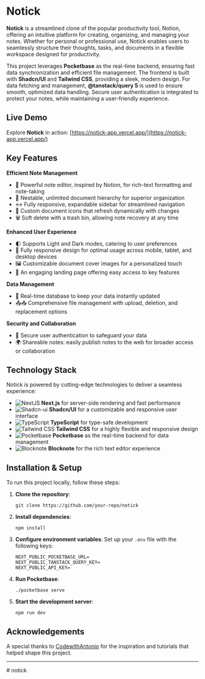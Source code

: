 # Notick

**Notick** is a streamlined clone of the popular productivity tool, Notion, offering an intuitive platform for creating, organizing, and managing your notes. Whether for personal or professional use, Notick enables users to seamlessly structure their thoughts, tasks, and documents in a flexible workspace designed for productivity.

This project leverages **Pocketbase** as the real-time backend, ensuring fast data synchronization and efficient file management. The frontend is built with **Shadcn/UI** and **Tailwind CSS**, providing a sleek, modern design. For data fetching and management, **@tanstack/query 5** is used to ensure smooth, optimized data handling. Secure user authentication is integrated to protect your notes, while maintaining a user-friendly experience.

## Live Demo

Explore **Notick** in action: [https://notick-app.vercel.app/](https://notick-app.vercel.app/)

## Key Features

**Efficient Note Management**

- 📝 Powerful note editor, inspired by Notion, for rich-text formatting and note-taking
- 📂 Nestable, unlimited document hierarchy for superior organization
- ↔️ Fully responsive, expandable sidebar for streamlined navigation
- 🎨 Custom document icons that refresh dynamically with changes
- 🗑️ Soft delete with a trash bin, allowing note recovery at any time

**Enhanced User Experience**

- 🌓 Supports Light and Dark modes, catering to user preferences
- 📱 Fully responsive design for optimal usage across mobile, tablet, and desktop devices
- 🖼️ Customizable document cover images for a personalized touch
- 🛬 An engaging landing page offering easy access to key features

**Data Management**

- 🔄 Real-time database to keep your data instantly updated
- 📤📥 Comprehensive file management with upload, deletion, and replacement options

**Security and Collaboration**

- 🔐 Secure user authentication to safeguard your data
- 🌍 Shareable notes: easily publish notes to the web for broader access or collaboration

## Technology Stack

Notick is powered by cutting-edge technologies to deliver a seamless experience:

- ![NextJS](https://img.shields.io/badge/Next-black?style=for-the-badge&logo=next.js&logoColor=white) **Next.js** for server-side rendering and fast performance
- ![Shadcn-ui](https://img.shields.io/badge/shadcn/ui-000000.svg?style=for-the-badge&logo=shadcn/ui&logoColor=white) **Shadcn/UI** for a customizable and responsive user interface
- ![TypeScript](https://img.shields.io/badge/TypeScript-3178C6.svg?style=for-the-badge&logo=TypeScript&logoColor=white) **TypeScript** for type-safe development
- ![Tailwind CSS](https://img.shields.io/badge/Tailwind_CSS-38B2AC.svg?style=for-the-badge&logo=Tailwind-CSS&logoColor=white) **Tailwind CSS** for a highly flexible and responsive design
- ![Pocketbase](https://img.shields.io/badge/Pocketbase-ff6347.svg?style=for-the-badge&logo=Pocketbase&logoColor=white) **Pocketbase** as the real-time backend for data management
- ![Blocknote](https://img.shields.io/badge/Blocknote-ff8c00.svg?style=for-the-badge&logo=Blocknote&logoColor=white) **Blocknote** for the rich text editor experience

## Installation & Setup

To run this project locally, follow these steps:

1. **Clone the repository**:
   ```
   git clone https://github.com/your-repo/notick
   ```

2. **Install dependencies**:
   ```
   npm install
   ```

3. **Configure environment variables**:
   Set up your `.env` file with the following keys:

   ```
   NEXT_PUBLIC_POCKETBASE_URL=
   NEXT_PUBLIC_TANSTACK_QUERY_KEY=
   NEXT_PUBLIC_API_KEY=
   ```

4. **Run Pocketbase**:
   ```
   ./pocketbase serve
   ```

5. **Start the development server**:
   ```
   npm run dev
   ```

## Acknowledgements

A special thanks to [CodewithAntonio](https://www.youtube.com/@codewithantonio) for the inspiration and tutorials that helped shape this project.

---
#   n o t i c k  
 